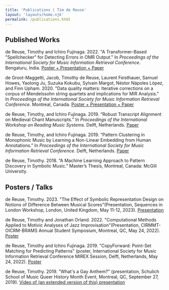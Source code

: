 ```yaml
---
title: 'Publications | Tim de Reuse'
layout: 'layouts/home.njk'
permalink: /publications.html
---
```


## Published Works

de Reuse, Timothy and Ichiro Fujinaga. 2022. "A Transformer-Based "Spellchecker" for Detecting Errors in OMR Output." In _Proceedings of the International Society for Music Information Retrieval Conference_. Bengaluru, India. [Poster + Presentation + Paper](https://ismir2022program.ismir.net/poster_134.html)

de Groot-Maggetti, Jacob, Timothy de Reuse, Laurent Feisthauer, Samuel Howes, Yaolong Ju, Suzuka Kokubu, Sylvain Margot, Néstor Nápoles López, and Finn Upham. 2020. "Data quality matters: Iterative corrections on a corpus of Mendelssohn string quartets and implications for MIR Analysis." In _Proceedings of the International Society for Music Information Retrieval Conference_. Montreal, Canada. [Poster + Presentation + Paper](https://program.ismir2020.net/poster_3-14.html)

de Reuse, Timothy, and Ichiro Fujinaga. 2019. “Robust Transcript Alignment on Medieval Chant Manuscripts.” In _Proceedings of the International Workshop on Reading Music Systems_. Delft, Netherlands. [Paper](/static/pdfs/worms2019.pdf)

de Reuse, Timothy, and Ichiro Fujinaga. 2019. “Pattern Clustering in Monophonic Music by Learning a Non-Linear Embedding from Human Annotations.” In _Proceedings of the International Society for Music Information Retrieval Conference_. Delft, Netherlands. [Paper](https://archives.ismir.net/ismir2019/paper/000092.pdf)

de Reuse, Timothy. 2018. “A Machine Learning Approach to Pattern Discovery in Symbolic Music.” Master’s Thesis, Montreal, Canada: McGill University. 

## Posters / Talks

de Reuse, Timothy. 2023. "The Effect of Symbolic Representation Design on Notions of Difference Between Musical Scores"(Presentation, Sequences in London Workshop, London, United Kingdom, May 11-12, 2023). [Presentation](/static/pdfs/dereuse_errorRepresentation.pdf)

de Reuse, Timothy and Jonathan Orland. 2022. "Computational Methods Applied to Motivic Analyses of Jazz Improvisation"(Presentation, CIRMMT-OICRM-BRAMS Annual Student Symposium, Montreal, QC, May 24, 2022). [Poster](/static/pdfs/deReuse_Orland_jazzMotifs_poster.pdf)

de Reuse, Timothy and Ichiro Fujinaga. 2019. "CopyForward: Point-Set Matching for Predicting Patterns"
(poster, International Society for Music Information Retrieval Conference MIREX Session, Delft, Netherlands, May 24, 2022). [Poster](/static/pdfs/ISMIR2019_copyforward.pdf)

de Reuse, Timothy. 2019. "What's a Gay Anthem?"
(presentation, Schulich School of Music Queer History Month Event, Montreal, QC, September 27, 2019).
[Video of (an extended version of this) presentation](https://youtu.be/WXFyjSMPUK0)